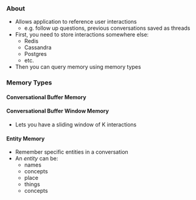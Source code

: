 ### About
* Allows application to reference user interactions
	* e.g. follow up questions, previous conversations saved as threads
* First, you need to store interactions somewhere else:
	* Redis
	* Cassandra
	* Postgres
	* etc.
* Then you can query memory using memory types
### Memory Types
#### Conversational Buffer Memory
#### Conversational Buffer Window Memory
* Lets you have a sliding window of K interactions
#### Entity Memory
* Remember specific entities in a conversation
* An *entity* can be:
	* names
	* concepts
	* place
	* things
	* concepts